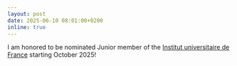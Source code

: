 ```yaml
---
layout: post
date: 2025-06-10 08:01:00+0200
inline: true
---
```


I am honored to be nominated Junior member of the [Institut universitaire de France](https://www.iufrance.fr/detail-de-lactualite/343.html) starting October 2025!